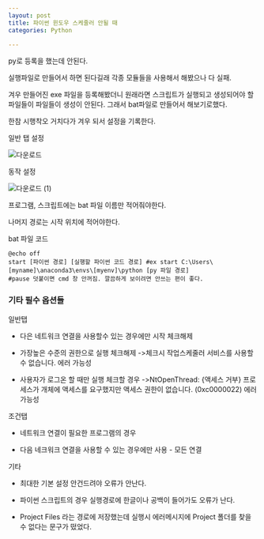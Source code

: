 ```yaml
--- 
layout: post
title: 파이썬 윈도우 스케줄러 안될 때
categories: Python
 
---
```


py로 등록을 했는데 안된다. 

실행파일로 만들어서 하면 된다길래 각종 모듈들을 사용해서 해봤으나 다 실패.

겨우 만들어진 exe 파일을 등록해봤더니 원래라면 스크립트가 실행되고 생성되어야 할 파일들이 파일들이 생성이 안된다. 그래서 bat파일로 만들어서 해보기로했다. 

한참 시행착오 거치다가 겨우 되서 설정을 기록한다. 


일반 탭 설정

![다운로드](https://user-images.githubusercontent.com/63631604/96842590-30b1d280-1488-11eb-96ce-d46a9359f78b.png)

동작 설정

![다운로드 (1)](https://user-images.githubusercontent.com/63631604/96842720-59d26300-1488-11eb-82b0-20bff657d2bb.png)

프로그램, 스크립트에는 bat 파일 이름만 적어줘야한다. 

나머지 경로는 시작 위치에 적어야한다. 

 
bat 파일 코드
```
@echo off
start [파이썬 경로] [실행할 파이썬 코드 경로] #ex start C:\Users\[myname]\anaconda3\envs\[myenv]\python [py 파일 경로]
#pause 덧붙이면 cmd 창 안꺼짐. 깔끔하게 보이려면 안쓰는 편이 좋다. 
```

 

### 기타 필수 옵션들 

 

일반탭

* 다은 네트워크 연결을 사용할수 있는 경우에만 시작 체크해제 

* 가장높은 수준의 권한으로 실행 체크해제 ->체크시 작업스케줄러 서비스를 사용할 수 없습니다. 에러 가능성 

* 사용자가 로그온 할 때만 실행 체크할 경우 ->NtOpenThread: {액세스 거부} 프로세스가 개체에 액세스를 요구했지만 액세스 권한이 없습니다. (0xc0000022) 에러 가능성 


조건탭 

* 네트워크 연결이 필요한 프로그램의 경우 

* 다음 네크워크 연결을 사용할 수 있는 경우에만 사용 - 모든 연결


기타

* 최대한 기본 설정 안건드려야 오류가 안난다.  

* 파이썬 스크립트의 경우 실행경로에 한글이나 공백이 들어가도 오류가 난다. 

* Project Files 라는 경로에 저장했는데 실행시 에러메시지에 Project 폴더를 찾을 수 없다는 문구가 떴었다. 
